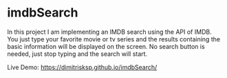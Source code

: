 # imdbSearch
In this project I am implementing an IMDB search using the API of IMDB. You just type your favorite movie or tv series and the results containing the basic information will be displayed on the screen. No search button is needed, just stop typing and the search will start.

Live Demo: https://dimitrisksp.github.io/imdbSearch/
